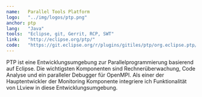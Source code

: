 ```yaml
---
name:   Parallel Tools Platform
logo:   "../img/logos/ptp.png"
anchor: ptp
lang:   "Java"
tools:  "Eclipse, git, Gerrit, RCP, SWT"
link:   "http://eclipse.org/ptp/"
code:   "https://git.eclipse.org/r/plugins/gitiles/ptp/org.eclipse.ptp/+/refs/heads/master"
---
```

PTP ist eine Entwicklungsumgebung zur Parallelprogrammierung basierend auf Eclipse.
Die wichtigsten Komponenten sind Rechnerüberwachung, Code Analyse und ein paralleler
Debugger für OpenMPI. Als einer der Hauptentwickler der Monitoring Komponente
integriere ich Funktionalität von LLview in diese Entwicklungsumgebung.